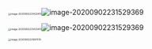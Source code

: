 <img src="C:\Users\17256\AppData\Roaming\Typora\typora-user-images\image-20200902231433415.png" alt="image-20200902231433415" style="zoom: 33%;" />![image-20200902231529369](C:\Users\17256\AppData\Roaming\Typora\typora-user-images\image-20200902231529369.png)

<img src="C:\Users\17256\AppData\Roaming\Typora\typora-user-images\image-20200902231433415.png" alt="image-20200902231433415" style="zoom: 33%;" />![image-20200902231529369](C:\Users\17256\AppData\Roaming\Typora\typora-user-images\image-20200902231529369.png)

<img src="C:\Users\17256\AppData\Roaming\Typora\typora-user-images\image-20200902231601178.png" alt="image-20200902231601178" style="zoom:33%;" />